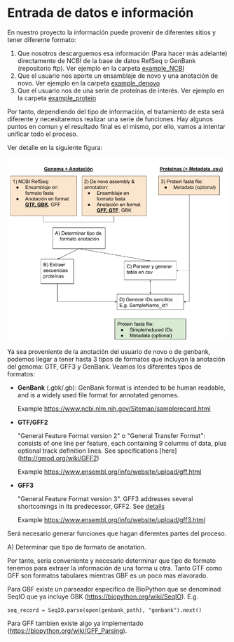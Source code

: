 # Entrada de datos e información

En nuestro proyecto la información puede provenir de diferentes sitios y tener diferente formato:
1) Que nosotros descarguemos esa información (Para hacer más adelante) directamente de NCBI de la base de datos RefSeq o GenBank (repositorio ftp). Ver ejemplo en la carpeta [example_NCBI](../../data/example_NCBI)
2) Que el usuario nos aporte un ensamblaje de novo y una anotación de novo. Ver ejemplo en la carpeta [example_denovo](../../data/example_denovo)
3) Que el usuario nos de una serie de proteínas de interés. Ver ejemplo en la carpeta [example_protein](../../data/example_protein)

Por tanto, dependiendo del tipo de información, el tratamiento de esta será diferente y necesitaremos realizar una serie de funciones. Hay algunos puntos en comun y el resultado final es el mismo, por ello, vamos a intentar unificar todo el proceso.

Ver detalle en la siguiente figura:

![Figure](../images/Input_Data.png "Input data workflow for Bacterial Duplicate analysis")

Ya sea proveniente de la anotación del usuario de novo o de genbank, podemos llegar a tener hasta 3 tipos de formatos que incluyan la anotación del genoma: GTF, GFF3 y GenBank. Veamos los diferentes tipos de formatos:

- **GenBank** (.gbk/.gb): 
    GenBank format is intended to be human readable, and is a widely used file format for annotated genomes. 

    Example https://www.ncbi.nlm.nih.gov/Sitemap/samplerecord.html

- **GTF/GFF2**

    "General Feature Format version 2" o "General Transfer Format": consists of one line per feature, each containing 9 columns of data, plus optional track definition lines. See specifications [here] (http://gmod.org/wiki/GFF2)

    Example https://www.ensembl.org/info/website/upload/gff.html

- **GFF3**

    "General Feature Format version 3". GFF3 addresses several shortcomings in its predecessor, GFF2. See [details](http://gmod.org/wiki/GFF3)

    Example https://www.ensembl.org/info/website/upload/gff3.html


Será necesario generar funciones que hagan diferentes partes del proceso.

A) Determinar que tipo de formato de anotation. 

Por tanto, sería conveniente y necesario determinar que tipo de formato tenemos para extraer la información de una forma u otra. Tanto GTF como GFF son formatos tabulares mientras GBF es un poco mas elavorado. 

Para GBF existe un parseador específico de BioPython que se denominad SeqIO que ya incluye GBK (https://biopython.org/wiki/SeqIO). 
E.g.
    
    seq_record = SeqIO.parse(open(genbank_path), "genbank").next()

Para GFF tambien existe algo ya implementado (https://biopython.org/wiki/GFF_Parsing).



